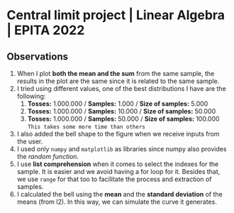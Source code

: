 # Central limit project | Linear Algebra | EPITA 2022

## Observations
1) When I plot **both the mean and the sum** from the same sample, the results in the plot are the same since it is related to the same sample.
2) I tried using different values, one of the best distributions I have are the following:
   1) **Tosses:** 1.000.000 / **Samples:** 1.000 / **Size of samples:** 5.000
   2) **Tosses:** 1.000.000 / **Samples:** 10.000 / **Size of samples:** 50.000
   3) **Tosses:** 1.000.000 / **Samples:** 50.000 / **Size of samples:** 100.000 `This takes some more time than others`
3) I also added the bell shape to the figure when we receive inputs from the user.
4) I used only `numpy` and `matplotlib` as libraries since numpy also provides the *random function*.
5) I use **list comprehension** when it comes to select the indexes for the sample. It is easier and we avoid having a for loop for it. Besides that, we use `range` for that too to facilitate the process and extraction of samples.
6) I calculated the bell using the **mean** and the **standard deviation** of the means (from l2). In this way, we can simulate the curve it generates.